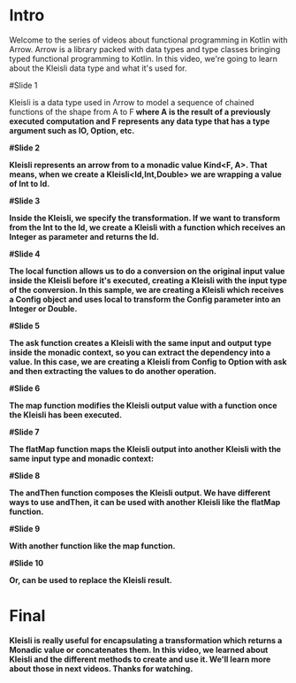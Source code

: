 # Intro

Welcome to the series of videos about functional programming in Kotlin with Arrow. 
Arrow is a library packed with data types and type classes bringing typed functional programming to Kotlin. 
In this video, we're going to learn about the Kleisli data type and what it's used for.

#Slide 1

Kleisli is a data type used in Λrrow to model a sequence of chained functions 
of the shape from A to F<B> where A is the result of a previously executed computation 
and F<B> represents any data type that has a type argument such as IO, Option, etc.

#Slide 2

Kleisli represents an arrow from <D> to a monadic value Kind<F, A>.
That means, when we create a Kleisli<Id,Int,Double>
we are wrapping a value of Int to Id<Double>.

#Slide 3

Inside the Kleisli, we specify the transformation.
If we want to transform from the Int to the Id<Double>, 
we create a Kleisli with a function which receives an Integer as parameter and returns the Id<Double>.

#Slide 4

The local function allows us to do a conversion on the original input value 
inside the Kleisli before it's executed, creating a Kleisli with the input type of the conversion.
In this sample, we are creating a Kleisli which receives a Config object and uses local to transform 
the Config parameter into an Integer or Double.

#Slide 5

The ask function creates a Kleisli with the same input and output type inside the monadic context, 
so you can extract the dependency into a value. 
In this case, we are creating a Kleisli from Config to Option<Config> 
with ask and then extracting the values to do another operation.

#Slide 6

The map function modifies the Kleisli output value with a function
once the Kleisli has been executed.

#Slide 7

The flatMap function maps the Kleisli output into another Kleisli
with the same input type and monadic context:

#Slide 8

The andThen function composes the Kleisli output.
We have different ways to use andThen,
it can be used with another Kleisli like the flatMap function.

#Slide 9

With another function like the map function.

#Slide 10

Or, can be used to replace the Kleisli result.

# Final

Kleisli is really useful for encapsulating a transformation which returns a Monadic value or concatenates them.
In this video, we learned about Kleisli and the different methods to create and use it. 
We'll learn more about those in next videos. Thanks for watching.


